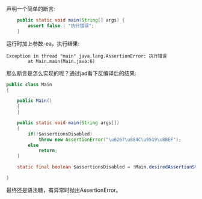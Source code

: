 声明一个简单的断言:
```java
    public static void main(String[] args) {
        assert false : "执行错误";
    }
```
运行时加上参数-ea，执行结果:
```data
Exception in thread "main" java.lang.AssertionError: 执行错误
        at Main.main(Main.java:6)
```
那么断言是怎么实现的呢？通过jad看下反编译后的结果:
```java
public class Main
{

    public Main()
    {
    }

    public static void main(String args[])
    {
        if(!$assertionsDisabled)
            throw new AssertionError("\u6267\u884C\u9519\u8BEF");
        else
            return;
    }

    static final boolean $assertionsDisabled = !Main.desiredAssertionStatus();

}
```
最终还是语法糖，有异常时抛出AssertionError。
